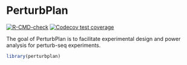 
<!-- README.md is generated from README.Rmd. Please edit that file -->

# PerturbPlan

<!-- badges: start -->

[![R-CMD-check](https://github.com/Katsevich-Lab/perturbplan/actions/workflows/R-CMD-check.yaml/badge.svg)](https://github.com/Katsevich-Lab/perturbplan/actions/workflows/R-CMD-check.yaml)
[![Codecov test
coverage](https://codecov.io/gh/Katsevich-Lab/perturbplan/branch/main/graph/badge.svg)](https://app.codecov.io/gh/Katsevich-Lab/perturbplan?branch=main)

<!-- badges: end -->

The goal of PerturbPlan is to facilitate experimental design and power
analysis for perturb-seq experiments.

``` r
library(perturbplan)
```
